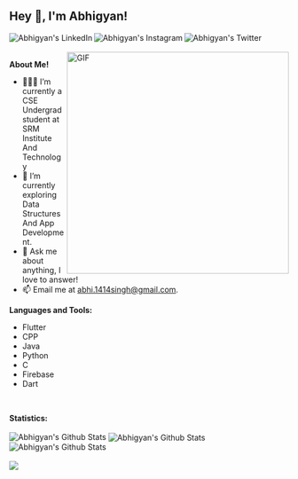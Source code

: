 <h2 title="hehehe"> Hey 👋, I'm Abhigyan!</h2>

<a href="https://www.linkedin.com/in/abhigyan-singh-9a00b0192/">
  <img align="left" alt="Abhigyan's LinkedIn"  src="https://img.icons8.com/color/48/000000/linkedin.png" />
</a>
<a href="https://www.instagram.com/singh_abhigyan1414/">
  <img align="left" alt="Abhigyan's Instagram"  src="https://img.icons8.com/fluent/48/000000/instagram-new.png" />
</a>
<a href="https://twitter.com/Abhi1414singh">
  <img align="left" alt="Abhigyan's Twitter"  src="https://img.icons8.com/color/48/000000/twitter.png" />
</a>




<br />
<br />


 

  <img align="right" alt="GIF" src="https://raw.githubusercontent.com/abhisheknaiidu/abhisheknaiidu/master/code.gif" width=400 />

**About Me!**

- 👨🏽‍💻 I’m currently a CSE Undergrad student at SRM Institute And Technology
- 🌱 I’m currently exploring Data Structures And App Development. 
- 💬 Ask me about anything, I love to answer!
- 📫 Email me at [abhi.1414singh@gmail.com](mailto:abhi.1414singh@gmail.com).



**Languages and Tools:**  
* Flutter
* CPP
* Java
* Python
* C
* Firebase
* Dart 
<br>

**Statistics:**
<br />
<br />
<img src="https://github-readme-stats.vercel.app/api?username=Blazikengr8&show_icons=true&hide_border=true&count_private=true&theme=shades-of-purple&icon_color=fad000" alt="Abhigyan's Github Stats">
<img align="center" src="https://github-readme-streak-stats.herokuapp.com/?user=Blazikengr8&count_private=true&theme=shades-of-purple&icon_color=fad000" alt="Abhigyan's Github Stats" />
<img align="center"  src="https://github-readme-stats.vercel.app/api/top-langs/?username=Blazikengr8&count_private=true&theme=shades-of-purple&icon_color=fad000&layout=compact" alt="Abhigyan's Github Stats" />
<br />
<br />
![](https://komarev.com/ghpvc/?username=Blazikengr8&color=fad000)

